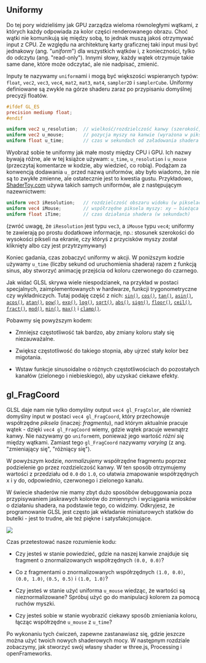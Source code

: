 ## Uniformy

Do tej pory widzieliśmy jak GPU zarządza wieloma równoległymi wątkami, z których każdy odpowiada za kolor części renderowanego obrazu. Choć wątki nie komunikują się między sobą, to jednak muszą jakoś otrzymywać input z CPU. Ze względu na architekturę karty graficznej taki input musi być jednakowy (ang. "*uniform*") dla wszystkich wątków i, z konieczności, tylko do odczytu (ang. "read-only"). Innymi słowy, każdy wątek otrzymuje takie same dane, które może odczytać, ale nie nadpisać, zmienić.

<!-- So far we have seen how the GPU manages large numbers of parallel threads, each one responsible for assigning the color to a fraction of the total image. Although each parallel thread is blind to the others, we need to be able to send some inputs from the CPU to all the threads. Because of the architecture of the graphics card those inputs are going to be equal (*uniform*) to all the threads and necessarily set as *read only*. In other words, each thread receives the same data which it can read but cannot change. -->

Inputy te nazywamy `uniform`ami i mogą być większości wspieranych typów: `float`, `vec2`, `vec3`, `vec4`, `mat2`, `mat3`, `mat4`, `sampler2D` i `samplerCube`. Uniformy definiowane są zwykle na górze shaderu zaraz po przypisaniu domyślnej precyzji floatów.

<!-- These inputs are called `uniform` and come in most of the supported types: `float`, `vec2`, `vec3`, `vec4`, `mat2`, `mat3`, `mat4`, `sampler2D` and `samplerCube`. Uniforms are defined with the corresponding type at the top of the shader right after assigning the default floating point precision. -->

```glsl
#ifdef GL_ES
precision mediump float;
#endif

uniform vec2 u_resolution;  // wielkość/rozdzielczość kanwy (szerokość, wysokość)
uniform vec2 u_mouse;       // pozycja myszy na kanwie (wyrażona w pikselach)
uniform float u_time;       // czas w sekundach od załadowania shadera
```

Wyobraź sobie te uniformy jak małe mosty między CPU i GPU. Ich nazwy bywają różne, ale w tej książce używam: `u_time`, `u_resolution` i `u_mouse` (przeczytaj komentarze w kodzie, aby wiedzieć, co robią). Podążam za konwencją dodawania `u_` przed nazwą uniformów, aby było wiadomo, że nie są to zwykłe zmienne, ale ostatecznie jest to kwestia gustu. Przykładowo, [ShaderToy.com](https://www.shadertoy.com/) używa takich samych uniformów, ale z następującym nazewnictwem: 

<!-- You can picture the uniforms like little bridges between the CPU and the GPU. The names will vary from implementation to implementation but in this series of examples I’m always passing: `u_time` (time in seconds since the shader started), `u_resolution` (billboard size where the shader is being drawn) and `u_mouse` (mouse position inside the billboard in pixels). I’m following the convention of putting `u_` before the uniform name to be explicit about the nature of this variable but you will find all kinds of names for uniforms. For example [ShaderToy.com](https://www.shadertoy.com/) uses the same uniforms but with the following names: -->

```glsl
uniform vec3 iResolution;   // rozdzielczość obszaru widoku (w pikselach)
uniform vec4 iMouse;        // współrzędne piksela myszy: xy – bieżąca pozycja, zw – kliknięcie
uniform float iTime;        // czas działania shadera (w sekundach)
```
(zwróć uwagę, że `iResolution` jest typu `vec3`, a `iMouse` typu `vec4`; uniformy te zawierają po prostu dodatkowe informacje, np.: stosunek szerokości do wysokości pikseli na ekranie, czy któryś z przycisków myszy został kliknięty albo czy jest przytrzymywany)

Koniec gadania, czas zobaczyć uniformy w akcji. W poniższym kodzie używamy `u_time` (liczby sekund od uruchomienia shadera) razem z funkcją sinus, aby stworzyć animację przejścia od koloru czerwonego do czarnego.  

<!-- Enough talking, let's see the uniforms in action. In the following code we use `u_time` - the number of seconds since the shader started running - together with a sine function to animate the transition of the amount of red in the billboard. -->

<div class="codeAndCanvas" data="time.frag"></div>

Jak widać GLSL skrywa wiele niespodzianek, na przykład  w postaci specjalnych, zaimplementowanych w hardwarze, funkcji trygonometryczne czy wykładniczych. Tutaj podaję część z nich: [`sin()`](../glossary/?search=sin), [`cos()`](../glossary/?search=cos), [`tan()`](../glossary/?search=tan), [`asin()`](../glossary/?search=asin), [`acos()`](../glossary/?search=acos), [`atan()`](../glossary/?search=atan), [`pow()`](../glossary/?search=pow), [`exp()`](../glossary/?search=exp), [`log()`](../glossary/?search=log), [`sqrt()`](../glossary/?search=sqrt), [`abs()`](../glossary/?search=abs), [`sign()`](../glossary/?search=sign), [`floor()`](../glossary/?search=floor), [`ceil()`](../glossary/?search=ceil), [`fract()`](../glossary/?search=fract), [`mod()`](../glossary/?search=mod), [`min()`](../glossary/?search=min), [`max()`](../glossary/?search=max) i [`clamp()`](../glossary/?search=clamp).
<!-- 
As you can see GLSL has more surprises. The GPU has hardware accelerated angle, trigonometric and exponential functions. Some of those functions are: [`sin()`](../glossary/?search=sin), [`cos()`](../glossary/?search=cos), [`tan()`](../glossary/?search=tan), [`asin()`](../glossary/?search=asin), [`acos()`](../glossary/?search=acos), [`atan()`](../glossary/?search=atan), [`pow()`](../glossary/?search=pow), [`exp()`](../glossary/?search=exp), [`log()`](../glossary/?search=log), [`sqrt()`](../glossary/?search=sqrt), [`abs()`](../glossary/?search=abs), [`sign()`](../glossary/?search=sign), [`floor()`](../glossary/?search=floor), [`ceil()`](../glossary/?search=ceil), [`fract()`](../glossary/?search=fract), [`mod()`](../glossary/?search=mod), [`min()`](../glossary/?search=min), [`max()`](../glossary/?search=max) and [`clamp()`](../glossary/?search=clamp). -->

Pobawmy się powyższym kodem:

* Zmniejsz częstotliwość tak bardzo, aby zmiany koloru stały się niezauważalne.

* Zwiększ częstotliwość do takiego stopnia, aby ujrzeć stały kolor bez migotania.

* Wstaw funkcje sinusoidalne o różnych częstotliwościach do pozostałych kanałów (zielonego i niebieskiego), aby uzyskać ciekawe efekty.

<!-- Now it is time again to play with the above code.

* Slow down the frequency until the color change becomes almost imperceptible.

* Speed it up until you see a single color without flickering.

* Play with the three channels (RGB) in different frequencies to get interesting patterns and behaviors. -->

## gl_FragCoord

GLSL daje nam nie tylko domyślny output `vec4 gl_FragColor`, ale również domyślny input w postaci `vec4 gl_FragCoord`, który przechowuje współrzędne *piksela* (inaczej: *fragmentu*), nad którym aktualnie pracuje wątek - dzięki `vec4 gl_FragCoord` wiemy, gdzie wątek pracuje wewnątrz kanwy. Nie nazywamy go `uniform`em, ponieważ jego wartość *różni się* między wątkami. Zamiast tego `gl_FragCoord` nazywamy *varying* (z ang. "zmieniający się", "różniący się"). 

<!-- In the same way GLSL gives us a default output, `vec4 gl_FragColor`, it also gives us a default input, `vec4 gl_FragCoord`, which holds the screen coordinates of the *pixel* or *screen fragment* that the active thread is working on. With `vec4 gl_FragCoord`, we know where a thread is working inside the billboard. In this case we don't call it `uniform` because it will be different from thread to thread, instead `gl_FragCoord` is called a *varying*. -->

<div class="codeAndCanvas" data="space.frag"></div>

W powyższym kodzie, *normalizujemy* współrzędne fragmentu poprzez podzielenie go przez rozdzielczość kanwy. W ten sposób otrzymujemy wartości z przedziału od `0.0` do `1.0`, co ułatwia zmapowanie współrzędnych x i y do, odpowiednio, czerwonego i zielonego kanału.

<!-- In the above code we *normalize* the coordinate of the fragment by dividing it by the total resolution of the billboard. By doing this the values will go between `0.0` and `1.0`, which makes it easy to map the X and Y values to the RED and GREEN channel. -->

W świecie shaderów nie mamy zbyt dużo sposóbów debuggowania poza przypisywaniem jaskrawych kolorów do zmiennych i wyciągania wniosków o działaniu shadera, na podstawie tego, co widzimy. Odkryjesz, że programowanie GLSL jest często jak wkładanie miniaturowych statków do butelki - jest to trudne, ale też piękne i satysfakcjonujące.

<!-- In shader-land we don’t have too many resources for debugging besides assigning strong colors to variables and trying to make sense of them. You will discover that sometimes coding in GLSL is very similar to putting ships inside bottles. Is equally hard, beautiful and gratifying. -->

![](08.png)

Czas przetestować nasze rozumienie kodu:

* Czy jesteś w stanie powiedzieć, gdzie na naszej kanwie znajduje się fragment o znormalizowanych współrzędnych `(0.0, 0.0)`?

* Co z fragmentami o znormalizowanych współrzędnych `(1.0, 0.0)`, `(0.0, 1.0)`, `(0.5, 0.5)` i `(1.0, 1.0)`? 

* Czy jesteś w stanie użyć uniforma `u_mouse` wiedząc, że wartości są nieznormalizowane? Spróbuj użyć go do manipulacji kolorem za pomocą ruchów myszki.

* Czy jesteś sobie w stanie wyobrazić ciekawy sposób zmieniania koloru, łącząc współrzędne `u_mouse` z `u_time`?

Po wykonaniu tych ćwiczeń, zapewne zastanawiasz się, gdzie jeszcze można użyć twoich nowych shaderowych mocy. W następnym rozdziale zobaczymy, jak stworzyć swój własny shader w three.js, Processing i openFrameworks.

<!-- Now it is time to try and challenge our understanding of this code.

* Can you tell where the coordinate `(0.0, 0.0)` is in our canvas?

* What about `(1.0, 0.0)`, `(0.0, 1.0)`, `(0.5, 0.5)` and `(1.0, 1.0)`?

* Can you figure out how to use `u_mouse` knowing that the values are in pixels and NOT normalized values? Can you use it to move colors around?

* Can you imagine an interesting way of changing this color pattern using `u_time` and `u_mouse` coordinates?

After doing these exercises you might wonder where else you can try your new shader-powers. In the following chapter we will see how to make your own shader tools in three.js, Processing, and openFrameworks. -->
